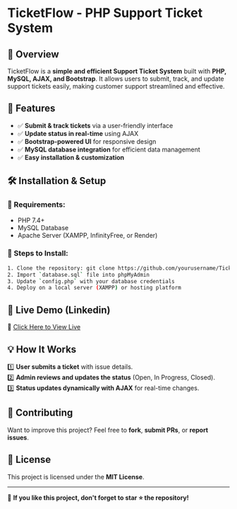 # TicketFlow - PHP Support Ticket System



## 🚀 Overview

TicketFlow is a **simple and efficient Support Ticket System** built with **PHP, MySQL, AJAX, and Bootstrap**. It allows users to submit, track, and update support tickets easily, making customer support streamlined and effective.

## 🎯 Features

- ✅ **Submit & track tickets** via a user-friendly interface
- ✅ **Update status in real-time** using AJAX
- ✅ **Bootstrap-powered UI** for responsive design
- ✅ **MySQL database integration** for efficient data management
- ✅ **Easy installation & customization**



## 🛠 Installation & Setup

### **🔧 Requirements:**

- PHP 7.4+
- MySQL Database
- Apache Server (XAMPP, InfinityFree, or Render)

### **📌 Steps to Install:**

```bash
1. Clone the repository: git clone https://github.com/yourusername/TicketFlow.git
2. Import `database.sql` file into phpMyAdmin
3. Update `config.php` with your database credentials
4. Deploy on a local server (XAMPP) or hosting platform
```

## 🚀 Live Demo (Linkedin)

🔗 [Click Here to View Live](https://your-live-demo-link.com)

## 💡 How It Works

1️⃣ **User submits a ticket** with issue details.\
2️⃣ **Admin reviews and updates the status** (Open, In Progress, Closed).\
3️⃣ **Status updates dynamically with AJAX** for real-time changes.

## 🤝 Contributing

Want to improve this project? Feel free to **fork**, **submit PRs**, or **report issues**.

## 📜 License

This project is licensed under the **MIT License**.

---

🌟 **If you like this project, don't forget to star ⭐ the repository!**

